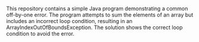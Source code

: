 This repository contains a simple Java program demonstrating a common off-by-one error. The program attempts to sum the elements of an array but includes an incorrect loop condition, resulting in an ArrayIndexOutOfBoundsException. The solution shows the correct loop condition to avoid the error.